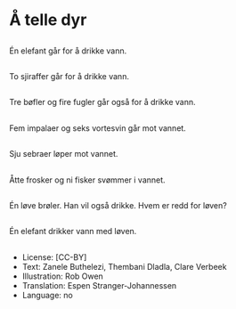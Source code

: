 # Å telle dyr

##
Én elefant går for å drikke vann.

##
To sjiraffer går for å drikke vann.

##
Tre bøfler og fire fugler går også for å drikke vann.

##
Fem impalaer og seks vortesvin går mot vannet.

##
Sju sebraer løper mot vannet.

##
Åtte frosker og ni fisker svømmer i vannet.

##
Én løve brøler. Han vil også drikke. Hvem er redd for løven?

##
Én elefant drikker vann med løven.

##
* License: [CC-BY]
* Text: Zanele Buthelezi, Thembani Dladla, Clare Verbeek
* Illustration: Rob Owen
* Translation: Espen Stranger-Johannessen
* Language: no
